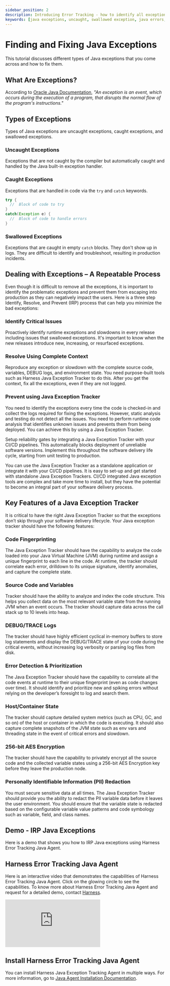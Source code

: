```yaml
---
sidebar_position: 2
description: Introducing Error Tracking - how to identify all exceptions and fix them quickly.
keywords: [java exceptions, uncaught, swallowed exception, java errors, error tracking]
---
```


# Finding and Fixing Java Exceptions

This tutorial discusses different types of Java exceptions that you come across and how to fix them.


## What Are Exceptions?

According to [Oracle Java Documentation](https://docs.oracle.com/javase/tutorial/essential/exceptions/definition.html), *"An exception is an event, which occurs during the execution of a program, that disrupts the normal flow of the program's instructions."*


## Types of Exceptions

Types of Java exceptions are uncaught exceptions, caught exceptions, and swallowed exceptions.


### Uncaught Exceptions

Exceptions that are not caught by the compiler but automatically caught and handled by the Java built-in exception handler.


### Caught Exceptions

Exceptions that are handled in code via the `try` and `catch` keywords.

```java
try {
  //  Block of code to try
}
catch(Exception e) {
  //  Block of code to handle errors
}
```


### Swallowed Exceptions

Exceptions that are caught in empty `catch` blocks. They don't show up in logs. They are difficult to identify and troubleshoot, resulting in production incidents.


## Dealing with Exceptions – A Repeatable Process

Even though it is difficult to remove all the exceptions, it is important to identify the problematic exceptions and prevent them from escaping into production as they can negatively impact the users. Here is a three step Identify, Resolve, and Prevent (IRP) process that can help you minimize the bad exceptions:


### Identify Critical Issues

Proactively identify runtime exceptions and slowdowns in every release including issues that swallowed exceptions. It's important to know when the new releases introduce new, increasing, or resurfaced exceptions.

### Resolve Using Complete Context

Reproduce any exception or slowdown with the complete source code, variables, DEBUG logs, and environment state. You need purpose-built tools such as Harness Java Exception Tracker to do this. After you get the context, fix all the exceptions, even if they are not logged.

### Prevent using Java Exception Tracker

You need to identify the exceptions every time the code is checked-in and collect the logs required for fixing the exceptions. However, static analysis and testing do not detect all the issues. You need to perform runtime code analysis that identifies unknown issues and prevents them from being deployed. You can achieve this by using a Java Exception Tracker.

Setup reliability gates by integrating a Java Exception Tracker with your CI/CD pipelines. This automatically blocks deployment of unreliable software versions. Implement this throughout the software delivery life cycle, starting from unit testing to production.

You can use the Java Exception Tracker as a standalone application or integrate it with your CI/CD pipelines. It is easy to set-up and get started with standalone Java Exception Trackers. CI/CD integrated Java exception tools are complex and take more time to install, but they have the potential to become an integral part of your software delivery process.


## Key Features of a Java Exception Tracker

It is critical to have the right Java Exception Tracker so that the exceptions don’t skip through your software delivery lifecycle. Your Java exception tracker should have the following features:


### Code Fingerprinting

The Java Exception Tracker should have the capability to analyze the code loaded into your Java Virtual Machine (JVM) during runtime and assign a unique fingerprint to each line in the code. At runtime, the tracker should correlate each error, drilldown to its unique signature, identify anomalies, and capture the complete state.


### Source Code and Variables

Tracker should have the ability to analyze and index the code structure. This helps you collect data on the most relevant variable state from the running JVM when an event occurs. The tracker should capture data across the call stack up to 10 levels into heap.


### DEBUG/TRACE Logs

The tracker should have highly efficient cyclical in-memory buffers to store log statements and display the DEBUG/TRACE state of your code during the critical events, without increasing log verbosity or parsing log files from disk.

 
### Error Detection & Prioritization

The Java Exception Tracker should have the capability to correlate all the code events at runtime to their unique fingerprint (even as code changes over time). It should identify and prioritize new and spiking errors without relying on the developer’s foresight to log and search them.


### Host/Container State

The tracker should capture detailed system metrics (such as CPU, GC, and so on) of the host or container in which the code is executing. It should also capture complete snapshots of the JVM state such as env vars and threading state in the event of critical errors and slowdown.


### 256-bit AES Encryption

The tracker should have the capability to privately encrypt all the source code and the collected variable states using a 256-bit AES Encryption key before they leave the production node. 


### Personally Identifiable Information (PII) Redaction​

You must secure sensitive data at all times. The Java Exception Tracker should provide you the ability to redact the PII variable data before it leaves the user environment. You should ensure that the variable state is redacted based on the configurable variable value patterns and code symbology such as variable, field, and class names.


## Demo - IRP Java Exceptions

Here is a demo that shows you how to IRP Java exceptions using Harness Error Tracking Java Agent.

<!-- Video:
https://harness-1.wistia.com/medias/rpv5vwzpxz-->
<docvideo src="https://harness-1.wistia.com/medias/i6nqucdlv0" />


## Harness Error Tracking Java Agent

Here is an interactive video that demonstrates the capabilities of Harness Error Tracking Java Agent. Click on the glowing circle to see the capabilities. To know more about Harness Error Tracking Java Agent and request for a detailed demo, contact [Harness](https://www.harness.io/interest/error-tracking).

<div style={{ position: 'relative', paddingBottom: 'calc(52.1875% + 40px)', height: '0' }}><iframe src="https://demo.arcade.software/Lsj2sDDVCzMbQFnP7kvT?embed" frameborder="0" loading="lazy" webkitallowfullscreen mozallowfullscreen allowfullscreen style={{ position: 'absolute', top: '0', left: '0', width: '100%', height: '100%' }}></iframe></div>


## Install Harness Error Tracking Java Agent

You can install Harness Java Exception Tracking Agent in multiple ways. For more information, go to [Java Agent Installation Documentation](https://docs.harness.io/article/nx99xfcoxz-install-the-error-tracking-agent).